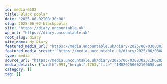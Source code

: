 ```yaml
---
id: media-6102
title: Black poplar
date: "2025-06-02T08:30:00"
slug: 2025-06-02-blackpoplar
site: "https://diary.uncountable.uk"
wp_url: "https://diary.uncountable.uk"
root_slug: diary
site_name: My Diary
featured_media_url: "https://media.uncountable.uk/diary/2025/06/03083023/IMG20250602100050.webp"
featured_media_srcset: "https://media.uncountable.uk/diary/2025/06/03083023/IMG20250602100050-169x300.webp 169w, https://media.uncountable.uk/diary/2025/06/03083023/IMG20250602100050-576x1024.webp 576w, https://media.uncountable.uk/diary/2025/06/03083023/IMG20250602100050-150x150.webp 150w, https://media.uncountable.uk/diary/2025/06/03083023/IMG20250602100050-360x640.webp 360w, https://media.uncountable.uk/diary/2025/06/03083023/IMG20250602100050.webp 991w"
type: media
source_url: "https://media.uncountable.uk/diary/2025/06/03083023/IMG20250602100050.webp"
media_details: {"width":991,"height":1763,"file":"IMG20250602100050.webp","filesize":183570,"sizes":{"medium":{"file":"IMG20250602100050-169x300.webp","width":169,"height":300,"filesize":31580,"mime_type":"image/webp","source_url":"https://media.uncountable.uk/diary/2025/06/03083023/IMG20250602100050-169x300.webp"},"large":{"file":"IMG20250602100050-576x1024.webp","width":576,"height":1024,"filesize":226762,"mime_type":"image/webp","source_url":"https://media.uncountable.uk/diary/2025/06/03083023/IMG20250602100050-576x1024.webp"},"thumbnail":{"file":"IMG20250602100050-150x150.webp","width":150,"height":150,"filesize":17352,"mime_type":"image/webp","source_url":"https://media.uncountable.uk/diary/2025/06/03083023/IMG20250602100050-150x150.webp"},"mobwidth":{"file":"IMG20250602100050-360x640.webp","width":360,"height":640,"filesize":110074,"mime_type":"image/webp","source_url":"https://media.uncountable.uk/diary/2025/06/03083023/IMG20250602100050-360x640.webp"},"full":{"file":"IMG20250602100050.webp","width":991,"height":1763,"mime_type":"image/webp","source_url":"https://media.uncountable.uk/diary/2025/06/03083023/IMG20250602100050.webp"}},"image_meta":{"aperture":"0","credit":"","camera":"","caption":"","created_timestamp":"0","copyright":"","focal_length":"0","iso":"0","shutter_speed":"0","title":"","orientation":"0","keywords":[]}}
category: []
tag: []
---
```


